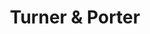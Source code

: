 ---
title: "Turner & Porter"
url: /toronto/turner-und-porter-dundas-street-west/
shop: Bestattungen
---